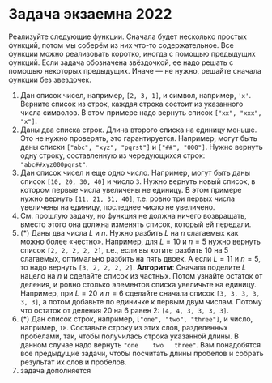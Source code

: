 # Задача экзаемна 2022

Реализуйте следующие функции. Сначала будет несколько простых функций, потом мы соберём из них что-то содержательное. Все функции можно реализовать коротко, иногда с помощью предыдущих функций. Если задача обозначена звёздочкой, ее надо решать с помощью некоторых предыдущих. Иначе — не нужно, решайте сначала функции без звездочек.

1. Дан список чисел, например, `[2, 3, 1]`, и символ, например, `'x'`. Верните список из строк, каждая строка состоит из указанного числа символов. В этом примере надо вернуть список `["xx", "xxx", "x"]`.
2. Даны два списка строк. Длина второго списка на единицу меньше. Это не нужно проверять, это гарантируется. Например, могут быть даны списки `["abc", "xyz", "pqrst"]` и `["##", "000"]`. Нужно вернуть одну строку, составленную из чередующихся строк: `"abc##xyz000pqrst"`.
3. Дан список чисел и еще одно число. Например, могут быть даны список `[10, 20, 30, 40]` и число `3`. Нужно вернуть новый список, в котором первые числа увеличены не единицу. В этом примере нужно вернуть `[11, 21, 31, 40]`, т.е. ровно три первых числа увеличены на единицу, последнее число не увеличено.
4. См. прошлую задачу, но функция не должна ничего возвращать, вместо этого она должна изменять список, который ей передали.
5. (*) Даны два числа $L$ и $n$. Нужно разбить $L$ на $n$ слагаемых как можно более «честно». Например, для $L=10$ и $n=5$ нужно вернуть список `[2, 2, 2, 2, 2]`, т.е., если вы хотите разбить 10 на 5 слагаемых, оптимально разбить на пять двоек. А если $L=11$ и $n=5$, то надо вернуть `[3, 2, 2, 2, 2]`. **Алгоритм**: Сначала поделите $L$ нацело на $n$ и сделайте список из частных. Потом узнайте остаток от деления, и ровно столько элементов списка увеличьте на единицу. Например, при $L=20$ и $n=6$ сделайте сначала список `[3, 3, 3, 3, 3, 3]`, а потом добавьте по единичке к первым двум числам. Потому что остаток от деления 20 на 6 равен 2: `[4, 4, 3, 3, 3, 3]`.
6. (*) Дан список строк, например, `["one", "two", "three"]`, и число, например, `18`. Составьте строку из этих слов, разделенных пробелами, так, чтобы получилась строка указанной длины. В данном случае надо вернуть `"one    two   three"`. Вам понадобятся все предыдущие задачи, чтобы посчитать длины пробелов и собрать результат их слов и пробелов.
7. задача дополняется